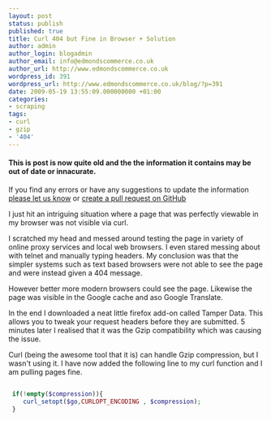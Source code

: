 ```yaml
---
layout: post
status: publish
published: true
title: Curl 404 but Fine in Browser + Solution
author: admin
author_login: blogadmin
author_email: info@edmondscommerce.co.uk
author_url: http://www.edmondscommerce.co.uk
wordpress_id: 391
wordpress_url: http://www.edmondscommerce.co.uk/blog/?p=391
date: 2009-05-19 13:55:09.000000000 +01:00
categories:
- scraping
tags:
- curl
- gzip
- '404'
---
```

<div class="oldpost"><h4>This is post is now quite old and the the information it contains may be out of date or innacurate.</h4>
<p>
If you find any errors or have any suggestions to update the information <a href="http://edmondscommerce.github.io/contact-us/index.html">please let us know</a>
or <a href="https://github.com/edmondscommerce/edmondscommerce.github.io">create a pull request on GitHub</a>
</p>
</div>
I just hit an intriguing situation where a page that was perfectly viewable in my browser was not visible via curl. 

I scratched my head and messed around testing the page in variety of online proxy services and local web browsers. I even stared messing about with telnet and manually typing headers. My conclusion was that the simpler systems such as text based browsers were not able to see the page and were instead given a 404 message.

However better more modern browsers could see the page. Likewise the page was visible in the Google cache and aso Google Translate.

In the end I downloaded a neat little firefox add-on called Tamper Data. This allows you to tweak your request headers before they are submitted. 5 minutes later I realised that it was the Gzip compatibility which was causing the issue.

Curl (being the awesome tool that it is) can handle Gzip compression, but I wasn't using it. I have now added the following line to my curl function and I am pulling pages fine.

```php

 if(!empty($compression)){
    curl_setopt($go,CURLOPT_ENCODING , $compression);
 }

``` 
